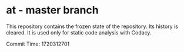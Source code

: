 # at - master branch

This repository contains the frozen state of the repository.
Its history is cleared. It is used only for static code
analysis with Codacy.

Commit Time: 1720312701